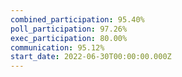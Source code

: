 ```yaml
---
combined_participation: 95.40%
poll_participation: 97.26%
exec_participation: 80.00%
communication: 95.12%
start_date: 2022-06-30T00:00:00.000Z
---
```

